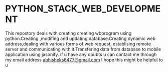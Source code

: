 # PYTHON_STACK_WEB_DEVELOPMENT
This repostory deals with creating creating wbprogram using python.Creating ,modifing and updating database.Creating dynamic web 
address,dealing with various forms of web request, establising remote server and communicating with it.Transfering data from 
database to mobile application using jasonify.
if u have any doubts u can contact me through my email address abhisheks6477@gmail.com
I hope this might be helpful to u
